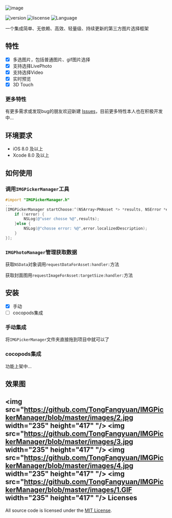 ![image](https://github.com/TongFangyuan/IMGPickerManager/blob/master/IMGPickerManager.png)

![version](https://img.shields.io/badge/version-v0.1.0-green.svg)
![liscense](https://img.shields.io/badge/license-MIT-lightgrey.svg)
![Language](https://img.shields.io/badge/Language-%20Objective%20C%20-blue.svg)

一个集成简单、无依赖、高效、轻量级、持续更新的第三方图片选择框架



特性
-----

- [x] 多选图片，包括普通图片、gif图片选择
- [x] 支持选择LivePhoto
- [x] 支持选择Video
- [x] 实时预览
- [x] 3D Touch

### 更多特性

有更多需求或发现bug的朋友欢迎新建 [Issues](https://github.com/TongFangyuan/IMGPickerManager/issues/new)，目前更多特性本人也在积极开发中...


环境要求
----

- iOS 8.0 及以上
- Xcode 8.0 及以上

如何使用
----
### 调用`IMGPickerManager`工具
```objective-c
#import "IMGPickerManager.h"
...
[IMGPickerManager startChoose:^(NSArray<PHAsset *> *results, NSError *error) {
    if (!error) {
        NSLog(@"user chosse %@",results);
    }else {
        NSLog(@"chosse error: %@",error.localizedDescription);
    }
}];
```
### `IMGPhotoManager`管理获取数据

获取`NSData`对象调用`requestDataForAsset:handler:`方法

获取封面图用`requestImageForAsset:targetSize:handler:`方法

安装
----

- [x] 手动
- [ ] cocopods集成

### 手动集成
将`IMGPickerManager`文件夹直接拖到项目中就可以了

### cocopods集成
功能上架中...

效果图
------

<img src="https://github.com/TongFangyuan/IMGPickerManager/blob/master/images/2.jpg width="235" height="417" "/>
<img src="https://github.com/TongFangyuan/IMGPickerManager/blob/master/images/3.jpg width="235" height="417" "/>
<img src="https://github.com/TongFangyuan/IMGPickerManager/blob/master/images/4.jpg width="235" height="417" "/>
<img src="https://github.com/TongFangyuan/IMGPickerManager/blob/master/images/1.GIF width="235" height="417" "/>
Licenses
----
All source code is licensed under the [MIT License](https://github.com/TongFangyuan/IMGPickerManager/blob/master/LICENSE).

